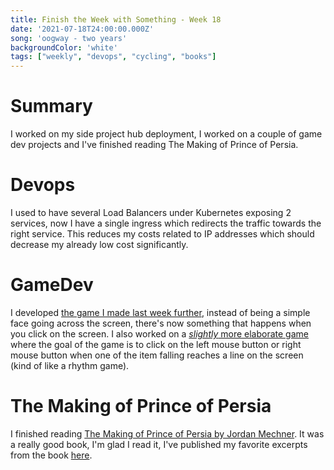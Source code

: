 ```yaml
---
title: Finish the Week with Something - Week 18
date: '2021-07-18T24:00:00.000Z'
song: 'oogway - two years'
backgroundColor: 'white'
tags: ["weekly", "devops", "cycling", "books"]
---
```

# Summary
I worked on my side project hub deployment, I worked on a couple of game dev projects and I've finished reading The Making of Prince of Persia.

# Devops
I used to have several Load Balancers under Kubernetes exposing 2 services, now I have a single ingress which redirects the traffic towards
the right service. This reduces my costs related to IP addresses which should decrease my already low cost significantly.

# GameDev
I developed [the game I made last week further](https://jeanarjean.itch.io/boux), instead of being a simple face going across the screen, there's now something that happens when you click on the screen. I also worked on a [*slightly* more elaborate game](https://jeanarjean.itch.io/fatdandy) where the goal of the
game is to click on the left mouse button or right mouse button when one of the item falling reaches a line on the screen (kind of like
a rhythm game).

# The Making of Prince of Persia
I finished reading [The Making of Prince of Persia by Jordan Mechner](https://www.goodreads.com/book/show/12917506-the-making-of-prince-of-persia). It was a really good book, I'm glad I read it, I've published my favorite excerpts from the book [here](/blog/2021-07-18-the-making-of-prince-of-persia-favorite-passages).